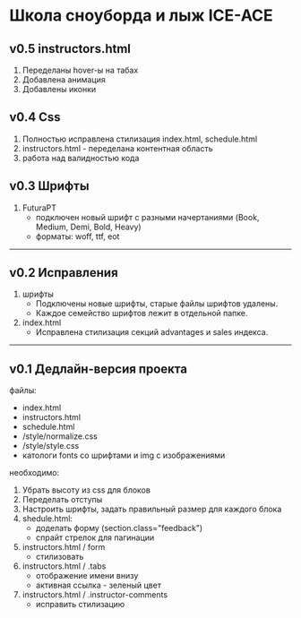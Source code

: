 Школа сноуборда и лыж ICE-ACE
=============================
v0.5 instructors.html
---------------------
1. Переделаны hover-ы на табах
2. Добавлена анимация
3. Добавлены иконки

v0.4 Css
--------
1. Полностью исправлена стилизация index.html, schedule.html
2. instructors.html - переделана контентная область
3. работа над валидностью кода

v0.3 Шрифты
-----------
1. FuturaPT
	* подключен новый шрифт с разными начертаниями (Book, Medium, Demi, Bold, Heavy)
	* форматы: woff, ttf, eot

***

v0.2 Исправления
----------------

1. шрифты
	* Подключены новые шрифты, старые файлы шрифтов удалены. 
	* Каждое семейство шрифтов лежит в отдельной папке. 
2. index.html
	* Исправлена стилизация секций advantages и sales индекса.

***

v0.1 Дедлайн-версия проекта
---------------------------

файлы:

* index.html
* instructors.html
* schedule.html
* /style/normalize.css
* /style/style.css
* катологи fonts со шрифтами и img c изображениями

необходимо:

1. Убрать высоту из css для блоков
2. Переделать отступы
3. Настроить шрифты, задать правильный размер для каждого блока
4. shedule.html:
	* доделать форму (section.class="feedback")
	* спрайт стрелок для пагинации
5. instructors.html / form
	* стилизовать
6. instructors.html / .tabs 
	* отображение имени внизу
	* активная ссылка - зеленый цвет
7. instructors.html / .instructor-comments
	* исправить стилизацию